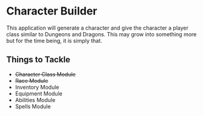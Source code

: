 # Character Builder

This application will generate a character and give the character a 
player class similar to Dungeons and Dragons.  This may grow into something more but 
for the time being, it is simply that.

## Things to Tackle
- ~~Character Class Module~~
- ~~Race Module~~
- Inventory Module
- Equipment Module
- Abilities Module
- Spells Module
